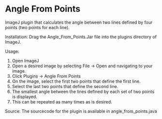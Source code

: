 # Angle From Points
ImageJ plugin that calculates the angle between two lines defined by four points (two points for each line). 

Installation:
Drag the Angle_From_Points.Jar file into the plugins directory of ImageJ.

Usage:
1) Open ImageJ
2) Open a desired image by selecting File -> Open and navigating to your image.
3) Click Plugins -> Angle From Points
4) On the image, select the first two points that define the first line.
5) Select the last two points that define the second line.
6) The smallest angle between the lines defined by each set of two points is displayed.
7) This can be repeated as many times as is desired.

Source: 
The sourcecode for the plugin is available in angle_from_points.java
